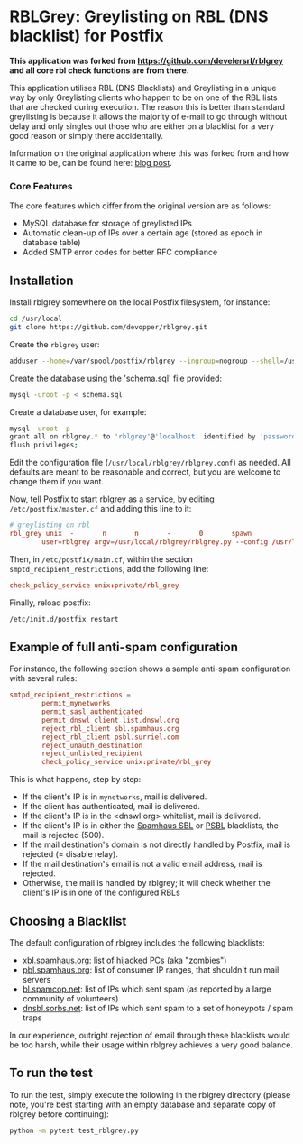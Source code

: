 # RBLGrey: Greylisting on RBL (DNS blacklist) for Postfix

**This application was forked from https://github.com/develersrl/rblgrey and all core rbl check functions are from there.**

This application utilises RBL (DNS Blacklists) and Greylisting in a unique way by only Greylisting clients who happen to be on one of the RBL lists that are checked during execution. The reason this is better than standard greylisting is because it allows the majority of e-mail to go through without delay and only singles out those who are either on a blacklist for a very good reason or simply there accidentally.

Information on the original application where this was forked from and how it came to be, can be found here:
[blog post](http://giovanni.bajo.it/post/47121521214/grey-on-black-combining-greylisting-with-blacklists).

### Core Features

The core features which differ from the original version are as follows:

* MySQL database for storage of greylisted IPs
* Automatic clean-up of IPs over a certain age (stored as epoch in database table)
* Added SMTP error codes for better RFC compliance

## Installation

Install rblgrey somewhere on the local Postfix filesystem, for instance:

```sh
cd /usr/local
git clone https://github.com/devopper/rblgrey.git
```

Create the `rblgrey` user:

```sh
adduser --home=/var/spool/postfix/rblgrey --ingroup=nogroup --shell=/usr/sbin/nologin
```

Create the database using the 'schema.sql' file provided:

```sh
mysql -uroot -p < schema.sql
```

Create a database user, for example:

```sh
mysql -uroot -p
grant all on rblgrey.* to 'rblgrey'@'localhost' identified by 'password';
flush privileges;
```

Edit the configuration file (`/usr/local/rblgrey/rblgrey.conf`) as needed. All defaults are meant
to be reasonable and correct, but you are welcome to change them if you want.

Now, tell Postfix to start rblgrey as a service, by editing `/etc/postfix/master.cf` and adding
this line to it:

```conf
# greylisting on rbl
rbl_grey unix  -       n       n       -       0       spawn
        user=rblgrey argv=/usr/local/rblgrey/rblgrey.py --config /usr/local/rblgrey/rblgrey.conf
```

Then, in `/etc/postfix/main.cf`, within the section `smptd_recipient_restrictions`, add the
following line:

```conf
check_policy_service unix:private/rbl_grey
```

Finally, reload postfix:

```sh
/etc/init.d/postfix restart
```

## Example of full anti-spam configuration

For instance, the following section shows a sample anti-spam configuration with several rules:

```conf
smtpd_recipient_restrictions =
        permit_mynetworks
        permit_sasl_authenticated
        permit_dnswl_client list.dnswl.org
        reject_rbl_client sbl.spamhaus.org
        reject_rbl_client psbl.surriel.com
        reject_unauth_destination
        reject_unlisted_recipient
        check_policy_service unix:private/rbl_grey
```

This is what happens, step by step:

* If the client's IP is in `mynetworks`, mail is delivered.
* If the client has authenticated, mail is delivered.
* If the client's IP is in the <dnswl.org> whitelist, mail is delivered.
* If the client's IP is in either the [Spamhaus SBL](http://www.spamhaus.org/sbl/) or
  [PSBL](http://psbl.org/) blacklists, the mail is rejected (500).
* If the mail destination's domain is not directly handled by Postfix, mail is rejected (=
  disable relay).
* If the mail destination's email is not a valid email address, mail is rejected.
* Otherwise, the mail is handled by rblgrey; it will check whether the client's IP is in one of
  the configured RBLs

## Choosing a Blacklist

The default configuration of rblgrey includes the following blacklists:

 * [xbl.spamhaus.org](http://www.spamhaus.org/xbl/): list of hijacked PCs (aka "zombies")
 * [pbl.spamhaus.org](http://www.spamhaus.org/pbl/): list of consumer IP ranges, that shouldn't
   run mail servers
 * [bl.spamcop.net](http://www.spamcop.net): list of IPs which sent spam (as reported by a large
   community of volunteers)
 * [dnsbl.sorbs.net](http://www.sorbs.net): list of IPs which sent spam to a set of honeypots /
   spam traps

In our experience, outright rejection of email through these blacklists would be too harsh, while
their usage within rblgrey achieves a very good balance.

## To run the test

To run the test, simply execute the following in the rblgrey directory (please note, you're best starting with an empty database and separate copy of rblgrey before continuing):

```sh
python -m pytest test_rblgrey.py
```
